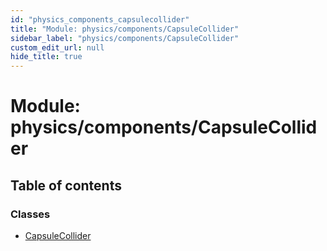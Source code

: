 ```yaml
---
id: "physics_components_capsulecollider"
title: "Module: physics/components/CapsuleCollider"
sidebar_label: "physics/components/CapsuleCollider"
custom_edit_url: null
hide_title: true
---
```


# Module: physics/components/CapsuleCollider

## Table of contents

### Classes

- [CapsuleCollider](../classes/physics_components_capsulecollider.capsulecollider.md)
